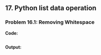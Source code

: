 ## 17. Python list data operation

### Problem 16.1: Removing Whitespace


**Code:**
```python

```

**Output:**
```python

```